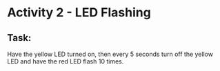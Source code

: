 # Activity 2 - LED Flashing

## Task:
Have the yellow LED turned on, then every 5 seconds turn off the yellow LED and have the red LED flash 10 times.
